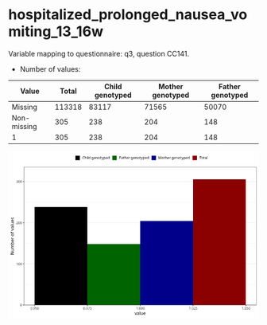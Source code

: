 # hospitalized_prolonged_nausea_vomiting_13_16w
Variable mapping to questionnaire: q3, question CC141.
- Number of values:

| Value | Total | Child genotyped | Mother genotyped | Father genotyped |
| ----- | ----- | --------------- | ---------------- | ---------------- |
| Missing | 113318 | 83117 | 71565 | 50070 |
| Non-missing | 305 | 238 | 204 | 148 |
| 1 | 305 | 238 | 204 | 148 |



![](hospitalized_prolonged_nausea_vomiting_13_16w_n.png)



